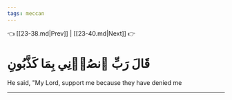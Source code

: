 ```yaml
---
tags: meccan
---
```


👈 [[23-38.md|Prev]] | [[23-40.md|Next]] 👉

# قَالَ رَبِّ ٱنصُرۡنِي بِمَا كَذَّبُونِ

He said, "My Lord, support me because they have denied me

---

